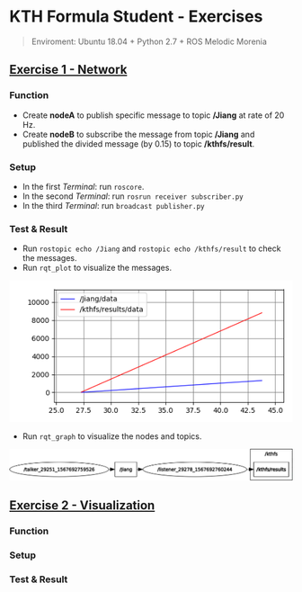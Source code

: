 # KTH Formula Student - Exercises
> Enviroment: Ubuntu 18.04 + Python 2.7 + ROS Melodic Morenia
## [Exercise 1 - Network](/kthfsdv/src/exc1)
### Function
- Create **nodeA** to publish specific message to topic **/Jiang** at rate of 20 Hz.
- Create **nodeB** to subscribe the message from topic **/Jiang** and published the divided message (by 0.15) to topic **/kthfs/result**.
### Setup
- In the first *Terminal*: run `roscore`.
- In the second *Terminal*: run `rosrun receiver subscriber.py`
- In the third *Terminal*: run `broadcast publisher.py`
### Test & Result
- Run `rostopic echo /Jiang` and `rostopic echo /kthfs/result` to check the messages.
- Run `rqt_plot` to visualize the messages.
<p align="center">
    <img src="/kthfsdv/src/rosplot.png" alt>
</p>

- Run `rqt_graph` to visualize the nodes and topics.
<p align="center">
    <img src="/kthfsdv/src/rosgraph.png" alt>
</p>

## [Exercise 2 - Visualization](/exc2)
### Function
### Setup
### Test & Result
